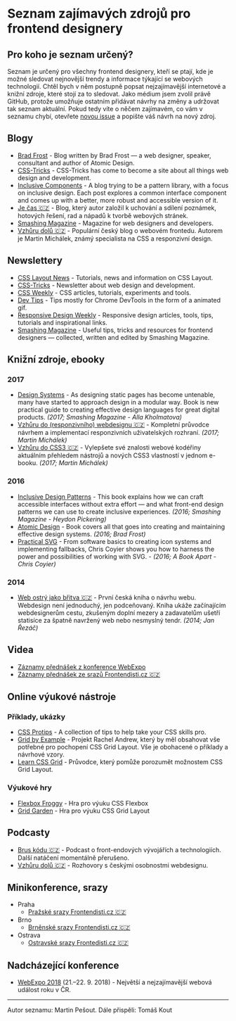 # Seznam zajímavých zdrojů pro frontend designery

## Pro koho je seznam určený? 

Seznam je určený pro všechny frontend designery, kteří se ptají, kde je možné sledovat nejnovější trendy a informace týkající se webových technologií. Chtěl bych v něm postupně popsat nejzajímavější internetové a knižní zdroje, které stojí za to sledovat. Jako médium jsem zvolil právě GitHub, protože umožňuje ostatním přidávat návrhy na změny a udržovat tak seznam aktuální. Pokud tedy víte o něčem zajímavém, co vám v seznamu chybí, otevřete [novou issue](https://github.com/martinpesout/frontend-resources/issues/new) a popište váš návrh na nový zdroj.

## Blogy

- [Brad Frost](http://bradfrost.com/blog/) - Blog written by Brad Frost — a web designer, speaker, consultant and author of Atomic Design. 
- [CSS-Tricks](https://css-tricks.com/) - CSS-Tricks has come to become a site about all things web design and development.
- [Inclusive Components](https://inclusive-components.design/) - A blog trying to be a pattern library, with a focus on inclusive design. Each post explores a common interface component and comes up with a better, more robust and accessible version of it.
- [Je čas 🇨🇿](http://jecas.cz/) - Blog, který autor založil k uchování a sdílení poznámek, hotových řešení, rad a nápadů k tvorbě webových stránek.
- [Smashing Magazine](https://www.smashingmagazine.com/) - Magazine for web designers and developers.
- [Vzhůru dolů 🇨🇿](https://www.vzhurudolu.cz/) - Populární český blog o webovém frontedu. Autorem je Martin Michálek, známý  specialista na CSS a responzivní design.

## Newslettery

- [CSS Layout News](http://csslayout.news/) - Tutorials, news and information on CSS Layout.
- [CSS-Tricks](https://css-tricks.com/subscription-options/) - Newsletter about web design and development.
- [CSS Weekly](http://css-weekly.com/) - CSS articles, tutorials, experiments and tools.
- [Dev Tips](https://umaar.com/dev-tips/) - Tips mostly for Chrome DevTools in the form of a animated gif.
- [Responsive Design Weekly](http://responsivedesignweekly.com/) - Responsive design articles, tools, tips, tutorials and inspirational links.
- [Smashing Magazine](https://www.smashingmagazine.com/the-smashing-newsletter/) - Useful tips, tricks and resources for frontend designers — collected, written and edited by Smashing Magazine.

## Knižní zdroje, ebooky

### 2017

- [Design Systems](https://shop.smashingmagazine.com/products/design-systems-by-alla-kholmatova) - As designing static pages has become untenable, many have started to approach design in a modular way. Book is new practical guide to creating effective design languages for great digital products. *(2017; Smashing Magazine - Alla Kholmatova)*
- [Vzhůru do (responzivního) webdesignu 🇨🇿](https://www.vzhurudolu.cz/ebook-responzivni) - Kompletní průvodce návrhem a implementací responzivních uživatelských rozhraní. *(2017; Martin Michálek)*
- [Vzhůru do CSS3 🇨🇿](https://www.vzhurudolu.cz/ebook) - Vylepšete své znalosti webové kodéřiny aktuálním přehledem nástrojů a nových CSS3 vlastností v jednom e-booku. *(2017; Martin Michálek)*

### 2016

- [Inclusive Design Patterns](https://shop.smashingmagazine.com/products/inclusive-design-patterns) - This book explains how we can craft accessible interfaces without extra effort — and what front-end design patterns we can use to create inclusive experiences. *(2016; Smashing Magazine - Heydon Pickering)*
- [Atomic Design](http://atomicdesign.bradfrost.com/) - Book covers all that goes into creating and maintaining effective design systems. *(2016; Brad Frost)*
- [Practical SVG](https://abookapart.com/products/practical-svg) - From software basics to creating icon systems and implementing fallbacks, Chris Coyier shows you how to harness the power and possibilities of working with SVG. - *(2016; A Book Apart - Chris Coyier)*

### 2014

- [Web ostrý jako břitva 🇨🇿](https://www.houseofrezac.com/kniha) - První česká kniha o návrhu webu. Webdesign není jednoduchý, jen podceňovaný. Kniha ukáže začínajícím webdesignerům cestu, zkušeným doplní mezery a zadavatelům ušetří statisíce za špatně navržený web nebo nesmyslný tendr. *(2014; Jan Řezáč)*

## Videa

- [Záznamy přednášek z konference WebExpo](https://www.webexpo.cz/videa/)
- [Záznamy přednášek ze srazů Frontendisti.cz 🇨🇿](https://www.youtube.com/user/frontendisti/)

## Online výukové nástroje

### Příklady, ukázky

- [CSS Protips](https://github.com/AllThingsSmitty/css-protips) - A collection of tips to help take your CSS skills pro.
- [Grid by Example](https://gridbyexample.com/) - Projekt Rachel Andrew, který by měl obsahovat vše potřebné pro pochopení CSS Grid Layout. Vše je obohacené o příklady a návrhové vzory.
- [Learn CSS Grid](http://learncssgrid.com/) - Průvodce, který pomůže porozumět možnostem CSS Grid Layout.

### Výukové hry

- [Flexbox Froggy](http://flexboxfroggy.com/) - Hra pro výuku CSS Flexbox
- [Grid Garden](http://cssgridgarden.com/) - Hra pro výuku CSS Grid Layout
  

## Podcasty

- [Brus kódu 🇨🇿](http://bruskodu.cz/) - Podcast o front-endových vývojářích a technologiích. Další natáčení momentálně přerušeno.
- [Vzhůru dolů 🇨🇿](https://www.vzhurudolu.cz/podcast) - Rozhovory s českými osobnostmi webdesignu. 

## Minikonference, srazy

- Praha
  - [Pražské srazy Frontendisti.cz 🇨🇿](https://www.meetup.com/frontendisti/)
- Brno
  - [Brněnské srazy Frontendisti.cz 🇨🇿](https://www.meetup.com/frontendisti-brno/)
- Ostrava
  - [Ostravské srazy Frontedisti.cz 🇨🇿](https://www.meetup.com/Frontendisti-cz-Ostrava/)
  
## Nadcházející konference
  
- [WebExpo 2018](https://www.webexpo.cz/) (21.–22. 9. 2018) - Největší a nejzajímavější webová událost roku v ČR. 

---

Autor seznamu: Martin Pešout. Dále přispěli: Tomáš Kout 
